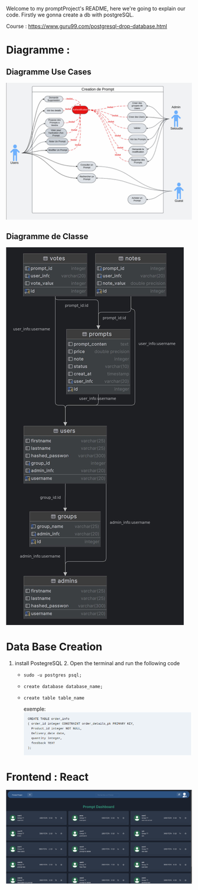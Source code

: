 Welcome to my promptProject's README, here we're going to explain our code. 
Firstly we gonna create a db with postgreSQL.

Course : https://www.guru99.com/postgresql-drop-database.html

# Diagramme :
## Diagramme Use Cases
![img_2.png](backend/static/img/img_2.png)
## Diagramme de Classe
   ![promptprojectdb.jpg](backend/static/img/promptprojectdb.jpg)
# Data Base Creation
1. install PostegreSQL
   2. Open the terminal and run the following code
      * `sudo -u postgres psql;`
      * `create database database_name;`
      * `create table table_name`
      
         exemple: ![img.png](backend/static/img/img.png)
# Frontend : React
![img.png](img.png)